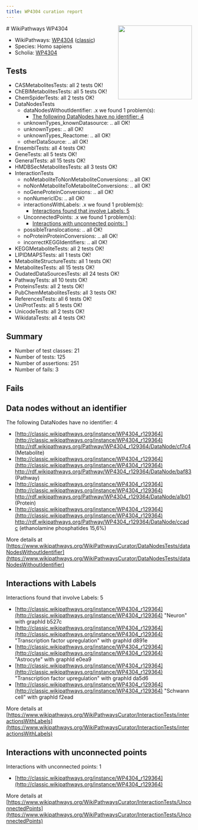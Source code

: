 ```yaml
---
title: WP4304 curation report
---
```


<img style="float: right; width: 200px" src="https://upload.wikimedia.org/wikipedia/commons/thumb/8/83/Wplogo_with_text_500.png/640px-Wplogo_with_text_500.png" />
# WikiPathways WP4304

* WikiPathways: [WP4304](https://wikipathways.org/pathways/WP4304) ([classic](https://classic.wikipathways.org/instance/WP4304))
* Species: Homo sapiens
* Scholia: [WP4304](https://scholia.toolforge.org/wikipathways/WP4304)
## Tests
* CASMetabolitesTests: all 2 tests OK!
* ChEBIMetabolitesTests: all 5 tests OK!
* ChemSpiderTests: all 2 tests OK!
* DataNodesTests
    * dataNodesWithoutIdentifier: .x we found 1 problem(s):
        * [The following DataNodes have no identifier: 4](#d2d32fa3)
    * unknownTypes_knownDatasource: .. all OK!
    * unknownTypes: .. all OK!
    * unknownTypes_Reactome: .. all OK!
    * otherDataSource: .. all OK!
* EnsemblTests: all 4 tests OK!
* GeneTests: all 5 tests OK!
* GeneralTests: all 15 tests OK!
* HMDBSecMetabolitesTests: all 3 tests OK!
* InteractionTests
    * noMetaboliteToNonMetaboliteConversions: .. all OK!
    * noNonMetaboliteToMetaboliteConversions: .. all OK!
    * noGeneProteinConversions: .. all OK!
    * nonNumericIDs: .. all OK!
    * interactionsWithLabels: .x we found 1 problem(s):
        * [Interactions found that involve Labels: 5](#630d267c)
    * UnconnectedPoints: .x we found 1 problem(s):
        * [Interactions with unconnected points: 1](#35a61ad9)
    * possibleTranslocations: .. all OK!
    * noProteinProteinConversions: .. all OK!
    * incorrectKEGGIdentifiers: .. all OK!
* KEGGMetaboliteTests: all 2 tests OK!
* LIPIDMAPSTests: all 1 tests OK!
* MetaboliteStructureTests: all 1 tests OK!
* MetabolitesTests: all 15 tests OK!
* OudatedDataSourcesTests: all 24 tests OK!
* PathwayTests: all 10 tests OK!
* ProteinsTests: all 2 tests OK!
* PubChemMetabolitesTests: all 3 tests OK!
* ReferencesTests: all 6 tests OK!
* UniProtTests: all 5 tests OK!
* UnicodeTests: all 2 tests OK!
* WikidataTests: all 4 tests OK!


## Summary

* Number of test classes: 21
* Number of tests: 125
* Number of assertions: 251
* Number of fails: 3

## Fails

<a name="d2d32fa3" />

## Data nodes without an identifier

The following DataNodes have no identifier: 4

* [http://classic.wikipathways.org/instance/WP4304_r129364](http://classic.wikipathways.org/instance/WP4304_r129364) http://rdf.wikipathways.org/Pathway/WP4304_r129364/DataNode/cf7c4 (Metabolite)
* [http://classic.wikipathways.org/instance/WP4304_r129364](http://classic.wikipathways.org/instance/WP4304_r129364) http://rdf.wikipathways.org/Pathway/WP4304_r129364/DataNode/baf83 (Pathway)
* [http://classic.wikipathways.org/instance/WP4304_r129364](http://classic.wikipathways.org/instance/WP4304_r129364) http://rdf.wikipathways.org/Pathway/WP4304_r129364/DataNode/a1b01 (Protein)
* [http://classic.wikipathways.org/instance/WP4304_r129364](http://classic.wikipathways.org/instance/WP4304_r129364) http://rdf.wikipathways.org/Pathway/WP4304_r129364/DataNode/ccadc (ethanolamine phosphatides 15,6%)


More details at [https://www.wikipathways.org/WikiPathwaysCurator/DataNodesTests/dataNodesWithoutIdentifier](https://www.wikipathways.org/WikiPathwaysCurator/DataNodesTests/dataNodesWithoutIdentifier)

<a name="630d267c" />

## Interactions with Labels

Interactions found that involve Labels: 5

* [http://classic.wikipathways.org/instance/WP4304_r129364](http://classic.wikipathways.org/instance/WP4304_r129364) "Neuron" with graphId b527c
* [http://classic.wikipathways.org/instance/WP4304_r129364](http://classic.wikipathways.org/instance/WP4304_r129364) "Transcription factor upregulation" with graphId d891e
* [http://classic.wikipathways.org/instance/WP4304_r129364](http://classic.wikipathways.org/instance/WP4304_r129364) "Astrocyte" with graphId e0ea9
* [http://classic.wikipathways.org/instance/WP4304_r129364](http://classic.wikipathways.org/instance/WP4304_r129364) "Transcription factor upregulation" with graphId da5d6
* [http://classic.wikipathways.org/instance/WP4304_r129364](http://classic.wikipathways.org/instance/WP4304_r129364) "Schwann cell" with graphId f2ead


More details at [https://www.wikipathways.org/WikiPathwaysCurator/InteractionTests/interactionsWithLabels](https://www.wikipathways.org/WikiPathwaysCurator/InteractionTests/interactionsWithLabels)

<a name="35a61ad9" />

## Interactions with unconnected points

Interactions with unconnected points: 1

* [http://classic.wikipathways.org/instance/WP4304_r129364](http://classic.wikipathways.org/instance/WP4304_r129364)


More details at [https://www.wikipathways.org/WikiPathwaysCurator/InteractionTests/UnconnectedPoints](https://www.wikipathways.org/WikiPathwaysCurator/InteractionTests/UnconnectedPoints)


